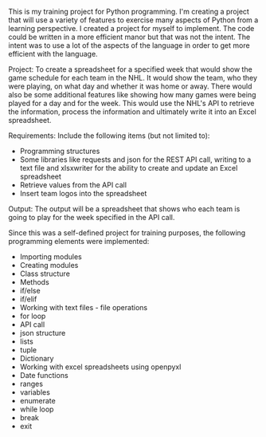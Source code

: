 This is my training project for Python programming.
I'm creating a project that will use a variety of features to exercise many aspects of Python from a learning perspective. I created a project for myself to implement. The code could be written in a more efficient manor but that was not the intent. The intent was to use a lot of the aspects of the language in order to get more efficient with the language.

Project: To create a spreadsheet for a specified week that would show the game schedule for each team in the NHL. It would show the team, who they were playing, on what day and whether it was home or away. There would also be some additional features like showing how many games were being played for a day and for the week. This would use the NHL's API to retrieve the information, process the information and ultimately write it into an Excel spreadsheet.

Requirements: Include the following items (but not limited to):
 - Programming structures
 - Some libraries like requests and json for the REST API call, writing to a text file and xlsxwriter for the ability to create and update an Excel spreadsheet
 - Retrieve values from the API call
 - Insert team logos into the spreadsheet

Output: The output will be a spreadsheet that shows who each team is going to play for the week specified in the API call.

Since this was a self-defined project for training purposes, the following programming elements were implemented:
- Importing modules 
- Creating modules
- Class structure
- Methods
- if/else
- if/elif
- Working with text files - file operations
- for loop
- API call
- json structure
- lists
- tuple
- Dictionary
- Working with excel spreadsheets using openpyxl
- Date functions
- ranges
- variables
- enumerate
- while loop
- break
- exit